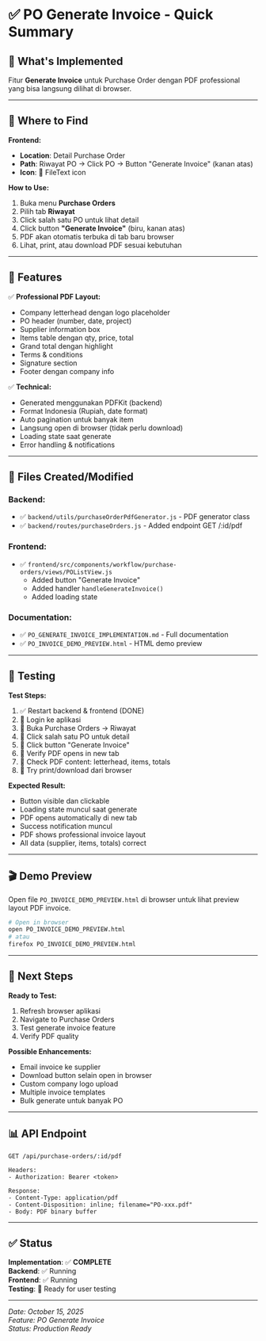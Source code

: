 # ✅ PO Generate Invoice - Quick Summary

## 🎯 What's Implemented

Fitur **Generate Invoice** untuk Purchase Order dengan PDF professional yang bisa langsung dilihat di browser.

---

## 📍 Where to Find

**Frontend:**
- **Location**: Detail Purchase Order
- **Path**: Riwayat PO → Click PO → Button "Generate Invoice" (kanan atas)
- **Icon**: 📄 FileText icon

**How to Use:**
1. Buka menu **Purchase Orders**
2. Pilih tab **Riwayat**
3. Click salah satu PO untuk lihat detail
4. Click button **"Generate Invoice"** (biru, kanan atas)
5. PDF akan otomatis terbuka di tab baru browser
6. Lihat, print, atau download PDF sesuai kebutuhan

---

## 🎨 Features

✅ **Professional PDF Layout:**
- Company letterhead dengan logo placeholder
- PO header (number, date, project)
- Supplier information box
- Items table dengan qty, price, total
- Grand total dengan highlight
- Terms & conditions
- Signature section
- Footer dengan company info

✅ **Technical:**
- Generated menggunakan PDFKit (backend)
- Format Indonesia (Rupiah, date format)
- Auto pagination untuk banyak item
- Langsung open di browser (tidak perlu download)
- Loading state saat generate
- Error handling & notifications

---

## 📂 Files Created/Modified

### Backend:
- ✅ `backend/utils/purchaseOrderPdfGenerator.js` - PDF generator class
- ✅ `backend/routes/purchaseOrders.js` - Added endpoint GET /:id/pdf

### Frontend:
- ✅ `frontend/src/components/workflow/purchase-orders/views/POListView.js`
  - Added button "Generate Invoice"
  - Added handler `handleGenerateInvoice()`
  - Added loading state

### Documentation:
- ✅ `PO_GENERATE_INVOICE_IMPLEMENTATION.md` - Full documentation
- ✅ `PO_INVOICE_DEMO_PREVIEW.html` - HTML demo preview

---

## 🧪 Testing

**Test Steps:**
1. ✅ Restart backend & frontend (DONE)
2. 🔄 Login ke aplikasi
3. 🔄 Buka Purchase Orders → Riwayat
4. 🔄 Click salah satu PO untuk detail
5. 🔄 Click button "Generate Invoice"
6. 🔄 Verify PDF opens in new tab
7. 🔄 Check PDF content: letterhead, items, totals
8. 🔄 Try print/download dari browser

**Expected Result:**
- Button visible dan clickable
- Loading state muncul saat generate
- PDF opens automatically di new tab
- Success notification muncul
- PDF shows professional invoice layout
- All data (supplier, items, totals) correct

---

## 🎬 Demo Preview

Open file `PO_INVOICE_DEMO_PREVIEW.html` di browser untuk lihat preview layout PDF invoice.

```bash
# Open in browser
open PO_INVOICE_DEMO_PREVIEW.html
# atau
firefox PO_INVOICE_DEMO_PREVIEW.html
```

---

## 🚀 Next Steps

**Ready to Test:**
1. Refresh browser aplikasi
2. Navigate to Purchase Orders
3. Test generate invoice feature
4. Verify PDF quality

**Possible Enhancements:**
- Email invoice ke supplier
- Download button selain open in browser
- Custom company logo upload
- Multiple invoice templates
- Bulk generate untuk banyak PO

---

## 📊 API Endpoint

```
GET /api/purchase-orders/:id/pdf

Headers:
- Authorization: Bearer <token>

Response:
- Content-Type: application/pdf
- Content-Disposition: inline; filename="PO-xxx.pdf"
- Body: PDF binary buffer
```

---

## ✅ Status

**Implementation**: ✅ **COMPLETE**  
**Backend**: ✅ Running  
**Frontend**: ✅ Running  
**Testing**: 🔄 Ready for user testing

---

*Date: October 15, 2025*  
*Feature: PO Generate Invoice*  
*Status: Production Ready*
